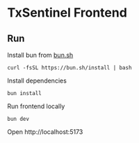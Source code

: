 # TxSentinel Frontend

## Run

Install bun from [bun.sh](https://bun.sh)

```
curl -fsSL https://bun.sh/install | bash
```

Install dependencies

```
bun install
```

Run frontend locally

```
bun dev
```

Open http://localhost:5173

